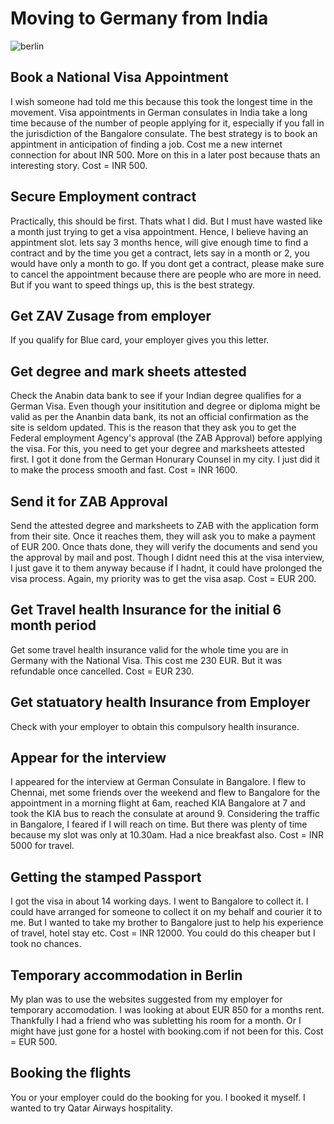 # Moving to Germany from India

![berlin](/img/berlin.jpg "berlin")

## Book a National Visa Appointment
I wish someone had told me this because this took the longest time in the movement. Visa appointments in German consulates in India take a long time because of the number of people applying for it, especially if you fall in the jurisdiction of the Bangalore consulate. The best strategy is to book an appintment in anticipation of finding a job. Cost me a new internet connection for about INR 500. More on this in a later post because thats an interesting story. Cost = INR 500.

## Secure Employment contract
Practically, this should be first. Thats what I did. But I must have wasted like a month just trying to get a visa appointment. Hence, I believe having an appintment slot. lets say 3 months hence, will give enough time to find a contract and by the time you get a contract, lets say in a month or 2, you would have only a month to go. If you dont get a contract, please make sure to cancel the appointment because there are people who are more in need. But if you want to speed things up, this is the best strategy.

## Get ZAV Zusage from employer
If you qualify for Blue card, your employer gives you this letter.

## Get degree and mark sheets attested
Check the Anabin data bank to see if your Indian degree qualifies for a German Visa. Even though your insititution and degree or diploma might be valid as per the Ananbin data bank, its not an official confirmation as the site is seldom updated. This is the reason that they ask you to get the Federal employment Agency's approval (the ZAB Approval) before applying the visa. For this, you need to get your degree and marksheets attested first. I got it done from the German Honurary Counsel in my city. I just did it to make the process smooth and fast. Cost = INR 1600.

## Send it for ZAB Approval
Send the attested degree and marksheets to ZAB with the application form from their site. Once it reaches them, they will ask you to make a payment of EUR 200. Once thats done, they will verify the documents and send you the approval by mail and post. Though I didnt need this at the visa interview, I just gave it to them anyway because if I hadnt, it could have prolonged the visa process. Again, my priority was to get the visa asap. Cost = EUR 200.

## Get Travel health Insurance for the initial 6 month period
Get some travel health insurance valid for the whole time you are in Germany with the National Visa. This cost me 230 EUR. But it was refundable once cancelled. Cost = EUR 230.

## Get statuatory health Insurance from Employer
Check with your employer to obtain this compulsory health insurance.

## Appear for the interview
I appeared for the interview at German Consulate in Bangalore. I flew to Chennai, met some friends over the weekend and flew to Bangalore for the appointment in a morning flight at 6am, reached KIA Bangalore at 7 and took the KIA bus to reach the consulate at around 9. Considering the traffic in Bangalore, I feared if I will reach on time. But there was plenty of time because my slot was only at 10.30am. Had a nice breakfast also. Cost = INR 5000 for travel.

## Getting the stamped Passport
I got the visa in about 14 working days. I went to Bangalore to collect it. I could have arranged for someone to collect it on my behalf and courier it to me. But I wanted to take my brother to Bangalore just to help his experience of travel, hotel stay etc. Cost = INR 12000. You could do this cheaper but I took no chances.

## Temporary accommodation in Berlin
My plan was to use the websites suggested from my employer for temporary accomodation. I was looking at about EUR 850 for a months rent. Thankfully I had a friend who was subletting his room for a month. Or I might have just gone for a hostel with booking.com if not been for this. Cost = EUR 500.

## Booking the flights
You or your employer could do the booking for you. I booked it myself. I wanted to try Qatar Airways hospitality.